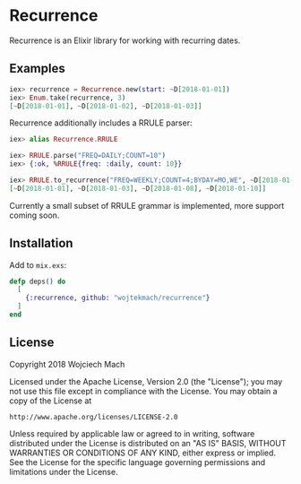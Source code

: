 # Recurrence

Recurrence is an Elixir library for working with recurring dates.

## Examples

```elixir
iex> recurrence = Recurrence.new(start: ~D[2018-01-01])
iex> Enum.take(recurrence, 3)
[~D[2018-01-01], ~D[2018-01-02], ~D[2018-01-03]]
```

Recurrence additionally includes a RRULE parser:

```elixir
iex> alias Recurrence.RRULE

iex> RRULE.parse("FREQ=DAILY;COUNT=10")
iex> {:ok, %RRULE{freq: :daily, count: 10}}
```

```elixir
iex> RRULE.to_recurrence("FREQ=WEEKLY;COUNT=4;BYDAY=MO,WE", ~D[2018-01-01]) |> Enum.to_list()
[~D[2018-01-01], ~D[2018-01-03], ~D[2018-01-08], ~D[2018-01-10]]
```

Currently a small subset of RRULE grammar is implemented, more support coming soon.

## Installation

Add to `mix.exs`:

```elixir
defp deps() do
  [
    {:recurrence, github: "wojtekmach/recurrence"}
  ]
end
```

## License

Copyright 2018 Wojciech Mach

Licensed under the Apache License, Version 2.0 (the "License");
you may not use this file except in compliance with the License.
You may obtain a copy of the License at

    http://www.apache.org/licenses/LICENSE-2.0

Unless required by applicable law or agreed to in writing, software
distributed under the License is distributed on an "AS IS" BASIS,
WITHOUT WARRANTIES OR CONDITIONS OF ANY KIND, either express or implied.
See the License for the specific language governing permissions and
limitations under the License.
